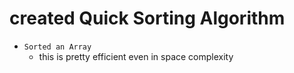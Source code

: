# created Quick Sorting Algorithm

- `Sorted an Array`
  - this is pretty efficient even in space complexity
